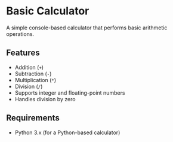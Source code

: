 # Basic Calculator

A simple console-based calculator that performs basic arithmetic operations. 

## Features
- Addition (`+`)
- Subtraction (`-`)
- Multiplication (`*`)
- Division (`/`)
- Supports integer and floating-point numbers
- Handles division by zero

## Requirements
- Python 3.x (for a Python-based calculator)

